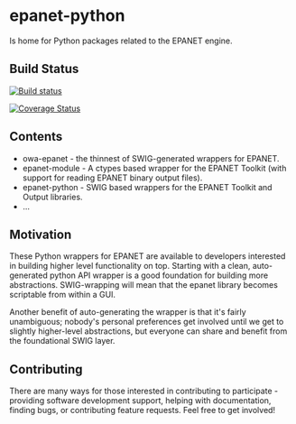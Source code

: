 # epanet-python
Is home for Python packages related to the EPANET engine.


## Build Status
[![Build status](https://ci.appveyor.com/api/projects/status/lrm84lry4p9obwl6/branch/dev?svg=true)](https://ci.appveyor.com/project/michaeltryby/epanet-python/branch/dev)

[![Coverage Status](https://coveralls.io/repos/github/michaeltryby/epanet-python/badge.svg?branch=dev)](https://coveralls.io/github/michaeltryby/epanet-python?branch=dev)


## Contents
* owa-epanet - the thinnest of SWIG-generated wrappers for EPANET.
* epanet-module - A ctypes based wrapper for the EPANET Toolkit (with support for reading EPANET binary output files).
* epanet-python - SWIG based wrappers for the EPANET Toolkit and Output libraries.
* ...


## Motivation
These Python wrappers for EPANET are available to developers interested in building higher level functionality on top. Starting with a clean, auto-generated python API wrapper is a good foundation for building more abstractions. SWIG-wrapping will mean that the epanet library becomes scriptable from within a GUI.

Another benefit of auto-generating the wrapper is that it's fairly unambiguous; nobody's personal preferences get involved until we get to slightly higher-level abstractions, but everyone can share and benefit from the foundational SWIG layer.


## Contributing
There are many ways for those interested in contributing to participate - providing software development support, helping with documentation, finding bugs, or contributing feature requests. Feel free to get involved!
